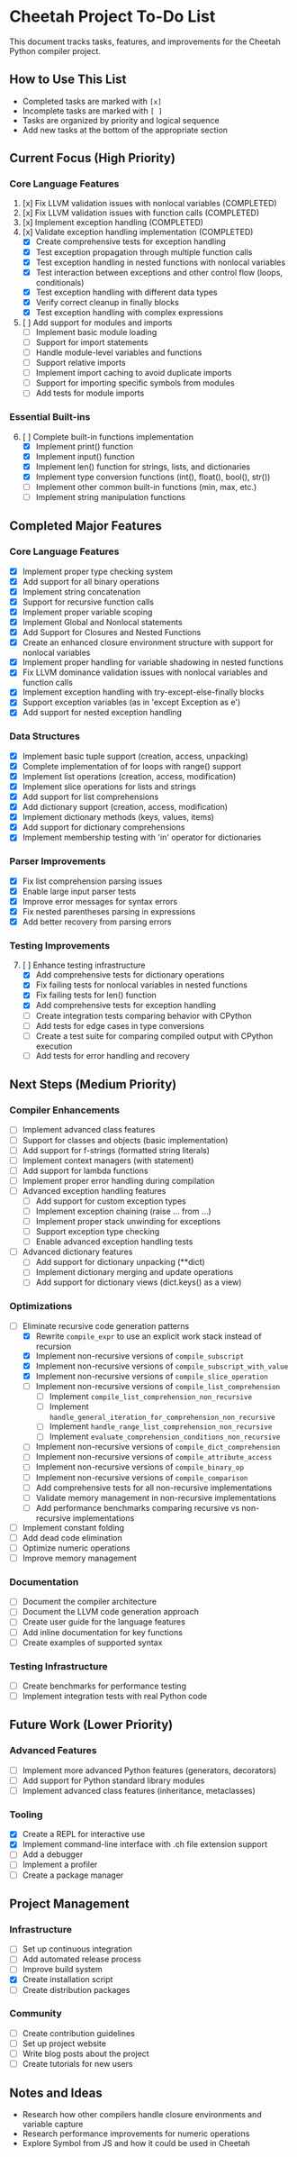 # Cheetah Project To-Do List

This document tracks tasks, features, and improvements for the Cheetah Python compiler project.

## How to Use This List
- Completed tasks are marked with `[x]`
- Incomplete tasks are marked with `[ ]`
- Tasks are organized by priority and logical sequence
- Add new tasks at the bottom of the appropriate section

## Current Focus (High Priority)

### Core Language Features
1. [x] Fix LLVM validation issues with nonlocal variables (COMPLETED)
2. [x] Fix LLVM validation issues with function calls (COMPLETED)
3. [x] Implement exception handling (COMPLETED)
4. [x] Validate exception handling implementation (COMPLETED)
   - [x] Create comprehensive tests for exception handling
   - [x] Test exception propagation through multiple function calls
   - [x] Test exception handling in nested functions with nonlocal variables
   - [x] Test interaction between exceptions and other control flow (loops, conditionals)
   - [x] Test exception handling with different data types
   - [x] Verify correct cleanup in finally blocks
   - [x] Test exception handling with complex expressions
5. [ ] Add support for modules and imports
   - [ ] Implement basic module loading
   - [ ] Support for import statements
   - [ ] Handle module-level variables and functions
   - [ ] Support relative imports
   - [ ] Implement import caching to avoid duplicate imports
   - [ ] Support for importing specific symbols from modules
   - [ ] Add tests for module imports

### Essential Built-ins
6. [ ] Complete built-in functions implementation
   - [x] Implement print() function
   - [x] Implement input() function
   - [x] Implement len() function for strings, lists, and dictionaries
   - [x] Implement type conversion functions (int(), float(), bool(), str())
   - [ ] Implement other common built-in functions (min, max, etc.)
   - [ ] Implement string manipulation functions

## Completed Major Features

### Core Language Features
- [x] Implement proper type checking system
- [x] Add support for all binary operations
- [x] Implement string concatenation
- [x] Support for recursive function calls
- [x] Implement proper variable scoping
- [x] Implement Global and Nonlocal statements
- [x] Add Support for Closures and Nested Functions
- [x] Create an enhanced closure environment structure with support for nonlocal variables
- [x] Implement proper handling for variable shadowing in nested functions
- [x] Fix LLVM dominance validation issues with nonlocal variables and function calls
- [x] Implement exception handling with try-except-else-finally blocks
- [x] Support exception variables (as in 'except Exception as e')
- [x] Add support for nested exception handling

### Data Structures
- [x] Implement basic tuple support (creation, access, unpacking)
- [x] Complete implementation of for loops with range() support
- [x] Implement list operations (creation, access, modification)
- [x] Implement slice operations for lists and strings
- [x] Add support for list comprehensions
- [x] Add dictionary support (creation, access, modification)
- [x] Implement dictionary methods (keys, values, items)
- [x] Add support for dictionary comprehensions
- [x] Implement membership testing with 'in' operator for dictionaries

### Parser Improvements
- [x] Fix list comprehension parsing issues
- [x] Enable large input parser tests
- [x] Improve error messages for syntax errors
- [x] Fix nested parentheses parsing in expressions
- [x] Add better recovery from parsing errors

### Testing Improvements
7. [ ] Enhance testing infrastructure
   - [x] Add comprehensive tests for dictionary operations
   - [x] Fix failing tests for nonlocal variables in nested functions
   - [x] Fix failing tests for len() function
   - [x] Add comprehensive tests for exception handling
   - [ ] Create integration tests comparing behavior with CPython
   - [ ] Add tests for edge cases in type conversions
   - [ ] Create a test suite for comparing compiled output with CPython execution
   - [ ] Add tests for error handling and recovery

## Next Steps (Medium Priority)

### Compiler Enhancements
- [ ] Implement advanced class features
- [ ] Support for classes and objects (basic implementation)
- [ ] Add support for f-strings (formatted string literals)
- [ ] Implement context managers (with statement)
- [ ] Add support for lambda functions
- [ ] Implement proper error handling during compilation
- [ ] Advanced exception handling features
  - [ ] Add support for custom exception types
  - [ ] Implement exception chaining (raise ... from ...)
  - [ ] Implement proper stack unwinding for exceptions
  - [ ] Support exception type checking
  - [ ] Enable advanced exception handling tests
- [ ] Advanced dictionary features
  - [ ] Add support for dictionary unpacking (**dict)
  - [ ] Implement dictionary merging and update operations
  - [ ] Add support for dictionary views (dict.keys() as a view)

### Optimizations
- [ ] Eliminate recursive code generation patterns
  - [x] Rewrite `compile_expr` to use an explicit work stack instead of recursion
  - [x] Implement non-recursive versions of `compile_subscript`
  - [x] Implement non-recursive versions of `compile_subscript_with_value`
  - [x] Implement non-recursive versions of `compile_slice_operation`
  - [ ] Implement non-recursive versions of `compile_list_comprehension`
    - [ ] Implement `compile_list_comprehension_non_recursive`
    - [ ] Implement `handle_general_iteration_for_comprehension_non_recursive`
    - [ ] Implement `handle_range_list_comprehension_non_recursive`
    - [ ] Implement `evaluate_comprehension_conditions_non_recursive`
  - [ ] Implement non-recursive versions of `compile_dict_comprehension`
  - [ ] Implement non-recursive versions of `compile_attribute_access`
  - [ ] Implement non-recursive versions of `compile_binary_op`
  - [ ] Implement non-recursive versions of `compile_comparison`
  - [ ] Add comprehensive tests for all non-recursive implementations
  - [ ] Validate memory management in non-recursive implementations
  - [ ] Add performance benchmarks comparing recursive vs non-recursive implementations
- [ ] Implement constant folding
- [ ] Add dead code elimination
- [ ] Optimize numeric operations
- [ ] Improve memory management

### Documentation
- [ ] Document the compiler architecture
- [ ] Document the LLVM code generation approach
- [ ] Create user guide for the language features
- [ ] Add inline documentation for key functions
- [ ] Create examples of supported syntax

### Testing Infrastructure
- [ ] Create benchmarks for performance testing
- [ ] Implement integration tests with real Python code

## Future Work (Lower Priority)

### Advanced Features
- [ ] Implement more advanced Python features (generators, decorators)
- [ ] Add support for Python standard library modules
- [ ] Implement advanced class features (inheritance, metaclasses)

### Tooling
- [x] Create a REPL for interactive use
- [x] Implement command-line interface with .ch file extension support
- [ ] Add a debugger
- [ ] Implement a profiler
- [ ] Create a package manager

## Project Management

### Infrastructure
- [ ] Set up continuous integration
- [ ] Add automated release process
- [ ] Improve build system
- [x] Create installation script
- [ ] Create distribution packages

### Community
- [ ] Create contribution guidelines
- [ ] Set up project website
- [ ] Write blog posts about the project
- [ ] Create tutorials for new users

## Notes and Ideas
- Research how other compilers handle closure environments and variable capture
- Research performance improvements for numeric operations
- Explore Symbol from JS and how it could be used in Cheetah
